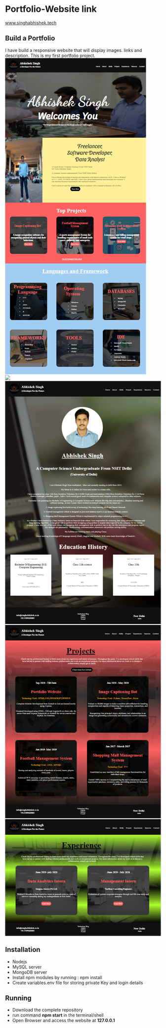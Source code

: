 # Portfolio-Website link
www.singhabhishek.tech <br>
## Build a Portfolio ##
I have build a responsive website that will display images. links and description. This is my first portfolio project. <br>
![](static/img/SS/home.png) <br>
![](static/img/SS/home1.png) <br>
![](static/img/SS/home2.png) <br>
![](static/img/SS/home3.png) <br>
![](static/img/SS/home4.png) <br>

## Installation ##
* Nodejs<br>
* MySQL server<br>
* MongoDB server<br>
* Install npm modules by running : npm install
* Create variables.env file for storing private Key and login details

## Running ##
* Download the complete repository<br>
* run command **npm start** in the terminal/shell <br>
* Open Browser and access the website at **127.0.0.1** <br>